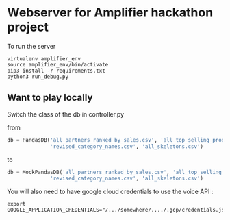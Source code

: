 # Webserver for Amplifier hackathon project

To run the server
```
virtualenv amplifier_env
source amplifier_env/bin/activate
pip3 install -r requirements.txt
python3 run_debug.py
```

## Want to play locally

Switch the class of the db in controller.py

from 

```python
db = PandasDB('all_partners_ranked_by_sales.csv', 'all_top_selling_products_per_partner.csv',
              'revised_category_names.csv', 'all_skeletons.csv')
```

to

```python
db = MockPandasDB('all_partners_ranked_by_sales.csv', 'all_top_selling_products_per_partner.csv',
              'revised_category_names.csv', 'all_skeletons.csv')
```

You will also need to have google cloud credentials to use the voice API :

```
export GOOGLE_APPLICATION_CREDENTIALS="/.../somewhere/..../.gcp/credentials.json"
```